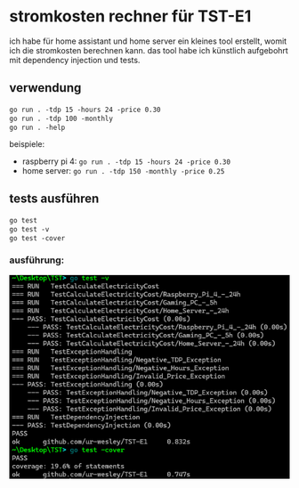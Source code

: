 # stromkosten rechner für TST-E1

ich habe für home assistant und home server ein kleines tool erstellt, womit ich die stromkosten berechnen kann. das tool habe ich künstlich aufgebohrt mit dependency injection und tests.

## verwendung

```
go run . -tdp 15 -hours 24 -price 0.30
go run . -tdp 100 -monthly
go run . -help
```

beispiele:

- raspberry pi 4: `go run . -tdp 15 -hours 24 -price 0.30`
- home server: `go run . -tdp 150 -monthly -price 0.25`

## tests ausführen

```
go test
go test -v
go test -cover
```

### ausführung:

![](console.png)
